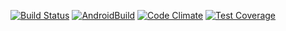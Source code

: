 [![Build Status](https://travis-ci.org/eduardomoroni/trading-card-manager.svg?branch=master)](https://travis-ci.org/eduardomoroni/trading-card-manager)
[![AndroidBuild](https://dashboard.buddybuild.com/api/statusImage?appID=598eed55e1500b00013f26ed&branch=master&build=latest)](https://dashboard.buddybuild.com/apps/598eed55e1500b00013f26ed/build/latest?branch=master)
[![Code Climate](https://codeclimate.com/github/eduardomoroni/trading-card-manager/badges/gpa.svg)](https://codeclimate.com/github/eduardomoroni/trading-card-manager)
[![Test Coverage](https://codeclimate.com/github/eduardomoroni/trading-card-manager/badges/coverage.svg)](https://codeclimate.com/github/eduardomoroni/trading-card-manager/coverage)
